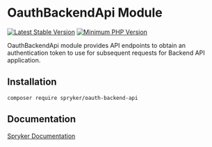 # OauthBackendApi Module
[![Latest Stable Version](https://poser.pugx.org/spryker/oauth-backend-api/v/stable.svg)](https://packagist.org/packages/spryker/oauth-backend-api)
[![Minimum PHP Version](https://img.shields.io/badge/php-%3E%3D%208.1-8892BF.svg)](https://php.net/)

OauthBackendApi module provides API endpoints to obtain an authentication token to use for subsequent requests for Backend API application.

## Installation

```
composer require spryker/oauth-backend-api
```

## Documentation

[Spryker Documentation](https://docs.spryker.com)

